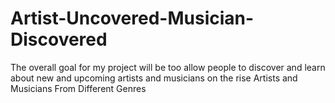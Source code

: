 # Artist-Uncovered-Musician-Discovered
The overall goal for my project will be too allow people to discover and learn about new and upcoming artists and musicians on the rise
Artists and Musicians From Different Genres
